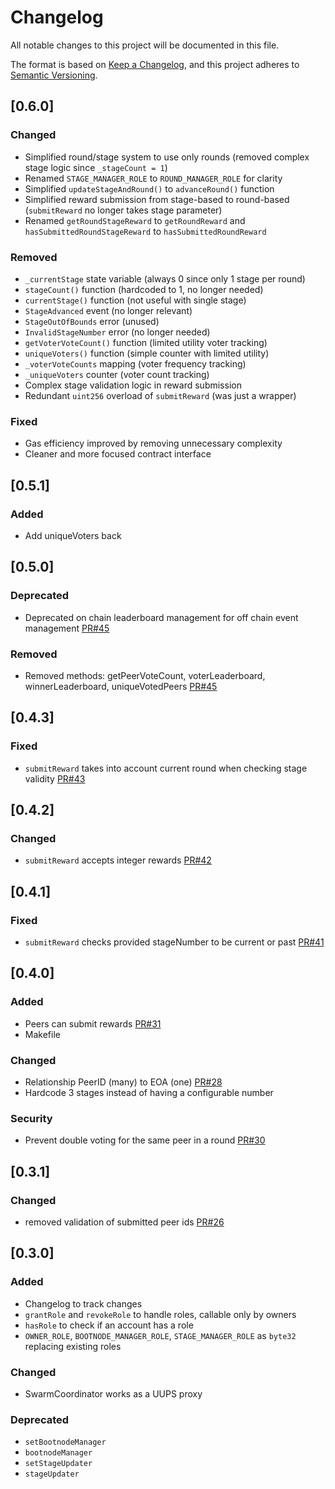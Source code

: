 # Changelog

All notable changes to this project will be documented in this file.

The format is based on [Keep a Changelog](https://keepachangelog.com/en/1.1.0/),
and this project adheres to [Semantic Versioning](https://semver.org/spec/v2.0.0.html).

## [0.6.0]

### Changed

- Simplified round/stage system to use only rounds (removed complex stage logic since `_stageCount = 1`)
- Renamed `STAGE_MANAGER_ROLE` to `ROUND_MANAGER_ROLE` for clarity
- Simplified `updateStageAndRound()` to `advanceRound()` function
- Simplified reward submission from stage-based to round-based (`submitReward` no longer takes stage parameter)
- Renamed `getRoundStageReward` to `getRoundReward` and `hasSubmittedRoundStageReward` to `hasSubmittedRoundReward`

### Removed

- `_currentStage` state variable (always 0 since only 1 stage per round)
- `stageCount()` function (hardcoded to 1, no longer needed)
- `currentStage()` function (not useful with single stage)
- `StageAdvanced` event (no longer relevant)
- `StageOutOfBounds` error (unused)
- `InvalidStageNumber` error (no longer needed)
- `getVoterVoteCount()` function (limited utility voter tracking)
- `uniqueVoters()` function (simple counter with limited utility) 
- `_voterVoteCounts` mapping (voter frequency tracking)
- `_uniqueVoters` counter (voter count tracking)
- Complex stage validation logic in reward submission
- Redundant `uint256` overload of `submitReward` (was just a wrapper)

### Fixed

- Gas efficiency improved by removing unnecessary complexity
- Cleaner and more focused contract interface

## [0.5.1]

### Added

- Add uniqueVoters back

## [0.5.0]

### Deprecated

- Deprecated on chain leaderboard management for off chain event management [PR#45](https://github.com/gensyn-ai/rl-swarm-contracts/pull/45)

### Removed

- Removed methods: getPeerVoteCount, voterLeaderboard, winnerLeaderboard, uniqueVotedPeers [PR#45](https://github.com/gensyn-ai/rl-swarm-contracts/pull/45)

## [0.4.3]

### Fixed

- `submitReward` takes into account current round when checking stage validity [PR#43](https://github.com/gensyn-ai/rl-swarm-contracts/pull/43)

## [0.4.2]

### Changed

- `submitReward` accepts integer rewards [PR#42](https://github.com/gensyn-ai/rl-swarm-contracts/pull/42)

## [0.4.1]

### Fixed

- `submitReward` checks provided stageNumber to be current or past [PR#41](https://github.com/gensyn-ai/rl-swarm-contracts/pull/41)

## [0.4.0]

### Added

- Peers can submit rewards [PR#31](https://github.com/gensyn-ai/rl-swarm-contracts/pull/31)
- Makefile

### Changed

- Relationship PeerID (many) to EOA (one) [PR#28](https://github.com/gensyn-ai/rl-swarm-contracts/pull/28)
- Hardcode 3 stages instead of having a configurable number

### Security

- Prevent double voting for the same peer in a round [PR#30](https://github.com/gensyn-ai/rl-swarm-contracts/pull/30)

## [0.3.1]

### Changed

- removed validation of submitted peer ids [PR#26](https://github.com/gensyn-ai/rl-swarm-contracts/pull/26)

## [0.3.0]

### Added

- Changelog to track changes
- `grantRole` and `revokeRole` to handle roles, callable only by owners
- `hasRole` to check if an account has a role
- `OWNER_ROLE`, `BOOTNODE_MANAGER_ROLE`, `STAGE_MANAGER_ROLE` as `byte32` replacing existing roles

### Changed

- SwarmCoordinator works as a UUPS proxy

### Deprecated

- `setBootnodeManager`
- `bootnodeManager`
- `setStageUpdater`
- `stageUpdater`

<!-- Links -->
[keep a changelog]: https://keepachangelog.com/en/1.0.0/
[semantic versioning]: https://semver.org/spec/v2.0.0.html

<!-- Versions -->
[unreleased]: https://github.com/gensyn-ai/rl-swarm-contracts/compare/v0.3...HEAD
[0.2.0]: https://github.com/gensyn-ai/rl-swarm-contracts/compare/v0.2.0...v0.1.0
[0.1.0]: https://github.com/gensyn-ai/rl-swarm-contracts/releases/tag/v0.1.0
